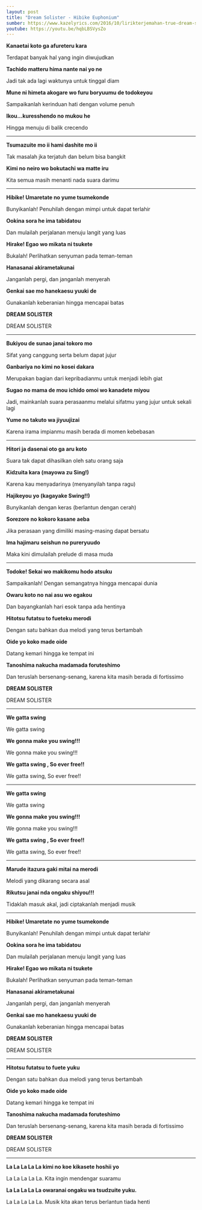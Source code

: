 ```yaml
---
layout: post
title: "Dream Solister - Hibike Euphonium"
sumber: https://www.kazelyrics.com/2016/10/lirikterjemahan-true-dream-solister.html?m=1
youtube: https://youtu.be/hqbLBSVysZo 
---
```


**Kanaetai koto ga afureteru kara**

Terdapat banyak hal yang ingin diwujudkan

**Tachido matteru hima nante nai yo ne**

Jadi tak ada lagi waktunya untuk tinggal diam

**Mune ni himeta akogare wo furu boryuumu de todokeyou**

Sampaikanlah kerinduan hati dengan volume penuh

**Ikou…kuresshendo no mukou he**

Hingga menuju di balik crecendo

****



**Tsumazuite mo ii hami dashite mo ii**

Tak masalah jka terjatuh dan belum bisa bangkit

**Kimi no neiro wo bokutachi wa matte iru**

Kita semua masih menanti nada suara darimu

****



**Hibike! Umaretate no yume tsumekonde**

Bunyikanlah! Penuhilah dengan mimpi untuk dapat terlahir

**Ookina sora he ima tabidatou**

Dan mulailah perjalanan menuju langit yang luas

**Hirake! Egao wo mikata ni tsukete**

Bukalah! Perlihatkan senyuman pada teman-teman

**Hanasanai akirametakunai**

Janganlah pergi, dan janganlah menyerah

**Genkai sae mo hanekaesu yuuki de**

Gunakanlah keberanian hingga mencapai batas

**DREAM SOLISTER**

DREAM SOLISTER

****



**Bukiyou de sunao janai tokoro mo**

Sifat yang canggung serta belum dapat jujur

**Ganbariya no kimi no kosei dakara**

Merupakan bagian dari kepribadianmu untuk menjadi lebih giat

**Sugao no mama de mou ichido omoi wo kanadete miyou**

Jadi, mainkanlah suara perasaanmu melalui sifatmu yang jujur untuk sekali lagi

**Yume no takuto wa jiyuujizai**

Karena irama impianmu masih berada di momen kebebasan

****



**Hitori ja dasenai oto ga aru koto**

Suara tak dapat dihasilkan oleh satu orang saja

**Kidzuita kara (mayowa zu Sing!)**

Karena kau menyadarinya (menyanyilah tanpa ragu)

**Hajikeyou yo (kagayake Swing!!)**

Bunyikanlah dengan keras (berlantun dengan cerah)

**Sorezore no kokoro kasane aeba**

Jika perasaan yang dimiliki masing-masing dapat bersatu

**Ima hajimaru seishun no pureryuudo**

Maka kini dimulailah prelude di masa muda

****



**Todoke! Sekai wo makikomu hodo atsuku**

Sampaikanlah! Dengan semangatnya hingga mencapai dunia

**Owaru koto no nai asu wo egakou**

Dan bayangkanlah hari esok tanpa ada hentinya

**Hitotsu futatsu to fueteku merodi**

Dengan satu bahkan dua melodi yang terus bertambah

**Oide yo koko made oide**

Datang kemari hingga ke tempat ini

**Tanoshima nakucha madamada foruteshimo**

Dan teruslah bersenang-senang, karena kita masih berada di fortissimo

**DREAM SOLISTER**

DREAM SOLISTER

****



**We gatta swing**

We gatta swing

**We gonna make you swing!!!**

We gonna make you swing!!!

**We gatta swing , So ever free!!**

We gatta swing, So ever free!!

****



**We gatta swing**

We gatta swing

**We gonna make you swing!!!**

We gonna make you swing!!!

**We gatta swing , So ever free!!**

We gatta swing, So ever free!!

****



**Marude itazura gaki mitai na merodi**

Melodi yang dikarang secara asal

**Rikutsu janai nda ongaku shiyou!!!**

Tidaklah masuk akal, jadi ciptakanlah menjadi musik

****



**Hibike! Umaretate no yume tsumekonde**

Bunyikanlah! Penuhilah dengan mimpi untuk dapat terlahir

**Ookina sora he ima tabidatou**

Dan mulailah perjalanan menuju langit yang luas

**Hirake! Egao wo mikata ni tsukete**

Bukalah! Perlihatkan senyuman pada teman-teman

**Hanasanai akirametakunai**

Janganlah pergi, dan janganlah menyerah

**Genkai sae mo hanekaesu yuuki de**

Gunakanlah keberanian hingga mencapai batas

**DREAM SOLISTER**

DREAM SOLISTER

****



**Hitotsu futatsu to fuete yuku**

Dengan satu bahkan dua melodi yang terus bertambah

**Oide yo koko made oide**

Datang kemari hingga ke tempat ini

**Tanoshima nakucha madamada foruteshimo**

Dan teruslah bersenang-senang, karena kita masih berada di fortissimo

**DREAM SOLISTER**

DREAM SOLISTER

****



**La La La La La kimi no koe kikasete hoshii yo**

La La La La La. Kita ingin mendengar suaramu

**La La La La La owaranai ongaku wa tsudzuite yuku.**

La La La La La. Musik kita akan terus berlantun tiada henti 

